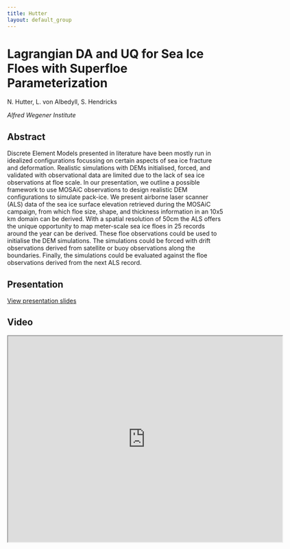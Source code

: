 ```yaml
---
title: Hutter
layout: default_group
---
```

# Lagrangian DA and UQ for Sea Ice Floes with Superfloe Parameterization
N. Hutter, L. von Albedyll, S. Hendricks

<i>Alfred Wegener Institute</i>

## Abstract
Discrete Element Models presented in literature have been mostly run in idealized configurations focussing on certain aspects of sea ice fracture and deformation. Realistic simulations with DEMs initialised, forced, and validated with observational data are limited due to the lack of sea ice observations at floe scale. In our presentation, we outline a possible framework to use MOSAiC observations to design realistic DEM configurations to simulate pack-ice. We present airborne laser scanner (ALS) data of the sea ice surface elevation retrieved during the MOSAiC campaign, from which floe size, shape, and thickness information in an 10x5 km domain can be derived. With a spatial resolution of 50cm the ALS offers the unique opportunity to map meter-scale sea ice floes in 25 records around the year can be derived. These floe observations could be used to initialise the DEM simulations. The simulations could be forced with drift observations derived from satellite or buoy observations along the boundaries. Finally, the simulations could be evaluated against the floe observations derived from the next ALS record.

## Presentation
<p><a href="https://drive.google.com/file/d/1KzXgDAKmPZJPZrgBoMt9W_ZPsidcTCBC/view?usp=sharing">View presentation slides</a></p>

## Video
<iframe src="https://drive.google.com/file/d/104TQtHnaXeFjl7g00bVarkL-E00wiXTx/preview" width="640" height="480"></iframe>
